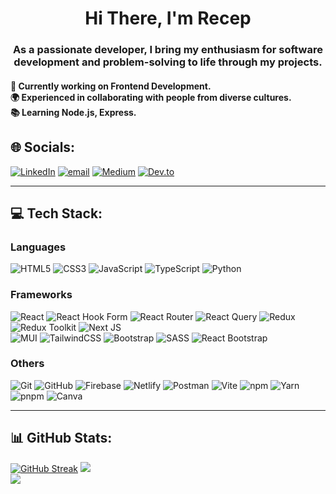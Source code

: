 <h1 align="center">Hi There, I'm Recep</h1>
<h3 align="center">As a passionate developer, I bring my enthusiasm for software development and problem-solving to life through my projects.</h3>
<h4>🌱 Currently working on Frontend Development.<br> 🌍 Experienced in collaborating with people from diverse cultures.<br> 📚 Learning Node.js, Express.</h3>

## 🌐 Socials:
[![LinkedIn](https://img.shields.io/badge/LinkedIn-%230077B5.svg?logo=linkedin&logoColor=white)](https://linkedin.com/in/recep-demir) 
[![email](https://img.shields.io/badge/Email-D14836?logo=gmail&logoColor=white)](mailto:demir.rp@gmail.com) 
[![Medium](https://img.shields.io/badge/Medium-12100E?logo=medium&logoColor=white)](https://medium.com/@@demir.rp) 
[![Dev.to](https://img.shields.io/badge/Dev.to-0A0A0A?logo=dev.to&logoColor=white)](https://dev.to/recepdemir)

---
## 💻 Tech Stack:

### Languages
![HTML5](https://img.shields.io/badge/html5-%23E34F26.svg?style=flat&logo=html5&logoColor=white)  ![CSS3](https://img.shields.io/badge/css3-%231572B6.svg?style=flat&logo=css3&logoColor=white)  ![JavaScript](https://img.shields.io/badge/javascript-%23323330.svg?style=flat&logo=javascript&logoColor=%23F7DF1E)  ![TypeScript](https://img.shields.io/badge/typescript-%23007ACC.svg?style=flat&logo=typescript&logoColor=white)  ![Python](https://img.shields.io/badge/python-3670A0?style=flat&logo=python&logoColor=ffdd54)  



### Frameworks
![React](https://img.shields.io/badge/React-%2320232a.svg?style=flat&logo=react&logoColor=%2361DAFB)  ![React Hook Form](https://img.shields.io/badge/React%20Hook%20Form-%23EC5990.svg?style=flat&logo=reacthookform&logoColor=white)  ![React Router](https://img.shields.io/badge/React_Router-CA4245?style=flat&logo=react-router&logoColor=white)  ![React Query](https://img.shields.io/badge/-React%20Query-FF4154?style=flat&logo=react%20query&logoColor=white)  ![Redux](https://img.shields.io/badge/Redux-%23593d88.svg?style=flat&logo=redux&logoColor=white)  ![Redux Toolkit](https://img.shields.io/badge/Redux%20Toolkit-%235593d88.svg?style=flat&logo=redux&logoColor=white) ![Next JS](https://img.shields.io/badge/Next.js-%23000000.svg?style=flat&logo=next.js&logoColor=white)    
![MUI](https://img.shields.io/badge/MUI-%230081CB.svg?style=flat&logo=mui&logoColor=white)  ![TailwindCSS](https://img.shields.io/badge/tailwindcss-%2338B2AC.svg?style=flat&logo=tailwind-css&logoColor=white)  ![Bootstrap](https://img.shields.io/badge/bootstrap-%238511FA.svg?style=flat&logo=bootstrap&logoColor=white)  ![SASS](https://img.shields.io/badge/SASS-hotpink.svg?style=flat&logo=SASS&logoColor=white)  ![React Bootstrap](https://img.shields.io/badge/react-bootstrap-%238611FA.svg?style=flat&logo=react-bootstrap&logoColor=white) 



### Others
![Git](https://img.shields.io/badge/git-%23F05033.svg?style=flat&logo=git&logoColor=white)  ![GitHub](https://img.shields.io/badge/github-%23181717.svg?style=flat&logo=github&logoColor=white)  ![Firebase](https://img.shields.io/badge/firebase-%23039BE5.svg?style=flat&logo=firebase)  ![Netlify](https://img.shields.io/badge/netlify-%23000000.svg?style=flat&logo=netlify&logoColor=#00C7B7)  ![Postman](https://img.shields.io/badge/Postman-FF6C37?style=flat&logo=postman&logoColor=white)  ![Vite](https://img.shields.io/badge/vite-%23646CFF.svg?style=flat&logo=vite&logoColor=white)  ![npm](https://img.shields.io/badge/npm-%23000000.svg?style=flat&logo=npm&logoColor=white)  ![Yarn](https://img.shields.io/badge/yarn-%23000000.svg?style=flat&logo=yarn&logoColor=white)  ![pnpm](https://img.shields.io/badge/pnpm-%23000000.svg?style=flat&logo=pnpm&logoColor=white)  ![Canva](https://img.shields.io/badge/Canva-%2300C4CC.svg?style=flat&logo=Canva&logoColor=white)  

---

## 📊 GitHub Stats:
<!---[![](https://github-readme-stats.vercel.app/api?username=recep-demir&theme=dark&hide_border=false&include_all_commits=false&count_private=false)<br/>](url) -->
[![GitHub Streak](https://streak-stats.demolab.com/?user=recep-demir)](https://git.io/streak-stats)
![](https://nirzak-streak-stats.vercel.app/?user=recep-demir&theme=dark&hide_border=false)<br/>
![](https://github-readme-stats.vercel.app/api/top-langs/?username=recep-demir&theme=dark&hide_border=false&include_all_commits=false&count_private=false&layout=compact)





